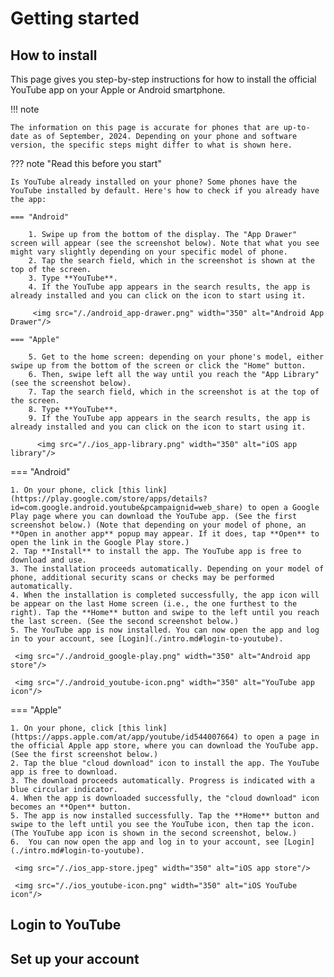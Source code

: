 # Getting started

## How to install

This page gives you step-by-step instructions for how to install the official YouTube app on your Apple or Android smartphone.

!!! note

    The information on this page is accurate for phones that are up-to-date as of September, 2024. Depending on your phone and software version, the specific steps might differ to what is shown here.

??? note "Read this before you start"

    Is YouTube already installed on your phone? Some phones have the YouTube installed by default. Here's how to check if you already have the app: 

    === "Android"
  
        1. Swipe up from the bottom of the display. The "App Drawer" screen will appear (see the screenshot below). Note that what you see might vary slightly depending on your specific model of phone.
        2. Tap the search field, which in the screenshot is shown at the top of the screen.
        3. Type **YouTube**.
        4. If the YouTube app appears in the search results, the app is already installed and you can click on the icon to start using it.

         <img src="/./android_app-drawer.png" width="350" alt="Android App Drawer"/>

    === "Apple"
  
        5. Get to the home screen: depending on your phone's model, either swipe up from the bottom of the screen or click the "Home" button. 
        6. Then, swipe left all the way until you reach the "App Library" (see the screenshot below).    
        7. Tap the search field, which in the screenshot is at the top of the screen.
        8. Type **YouTube**.
        9. If the YouTube app appears in the search results, the app is already installed and you can click on the icon to start using it.

          <img src="/./ios_app-library.png" width="350" alt="iOS app library"/>

=== "Android"
    
    1. On your phone, click [this link](https://play.google.com/store/apps/details?id=com.google.android.youtube&pcampaignid=web_share) to open a Google Play page where you can download the YouTube app. (See the first screenshot below.) (Note that depending on your model of phone, an **Open in another app** popup may appear. If it does, tap **Open** to open the link in the Google Play store.)
    2. Tap **Install** to install the app. The YouTube app is free to download and use. 
    3. The installation proceeds automatically. Depending on your model of phone, additional security scans or checks may be performed automatically. 
    4. When the installation is completed successfully, the app icon will be appear on the last Home screen (i.e., the one furthest to the right). Tap the **Home** button and swipe to the left until you reach the last screen. (See the second screenshot below.)
    5. The YouTube app is now installed. You can now open the app and log in to your account, see [Login](./intro.md#login-to-youtube).
 
     <img src="/./android_google-play.png" width="350" alt="Android app store"/>

     <img src="/./android_youtube-icon.png" width="350" alt="YouTube app icon"/>

=== "Apple"
    
    1. On your phone, click [this link](https://apps.apple.com/at/app/youtube/id544007664) to open a page in the official Apple app store, where you can download the YouTube app. (See the first screenshot below.)
    2. Tap the blue "cloud download" icon to install the app. The YouTube app is free to download. 
    3. The download proceeds automatically. Progress is indicated with a blue circular indicator.
    4. When the app is downloaded successfully, the "cloud download" icon becomes an **Open** button. 
    5. The app is now installed successfully. Tap the **Home** button and swipe to the left until you see the YouTube icon, then tap the icon. (The YouTube app icon is shown in the second screenshot, below.)
    6.  You can now open the app and log in to your account, see [Login](./intro.md#login-to-youtube).
     
     <img src="/./ios_app-store.jpeg" width="350" alt="iOS app store"/>

     <img src="/./ios_youtube-icon.png" width="350" alt="iOS YouTube icon"/>

## Login to YouTube

## Set up your account